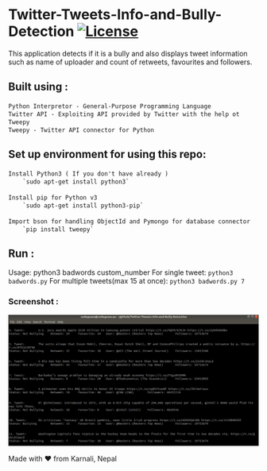 # Twitter-Tweets-Info-and-Bully-Detection [![License](http://img.shields.io/:license-mit-blue.svg?style=flat-square)](https://github.com/CoolBoi567/Twitter-Tweets-Info-and-Bully-Detection/blob/master/LICENSE)

This application detects if it is a bully and also displays tweet information such as name of uploader and count of retweets, favourites and followers.


## Built using :

	Python Interpretor - General-Purpose Programming Language
	Twitter API - Exploiting API provided by Twitter with the help ot Tweepy
	Tweepy - Twitter API connector for Python


## Set up environment for using this repo:

	Install Python3 ( If you don't have already )
		`sudo apt-get install python3`
		
	Install pip for Python v3
		`sudo apt-get install python3-pip`
			
	Import bson for handling ObjectId and Pymongo for database connector
		`pip install tweepy`
		

## Run :
  Usage:
    python3 badwords custom_number
    For single tweet:
	`python3 badwords.py`
    For multiple tweets(max 15 at once): 
    	`python3 badwords.py 7`

### Screenshot :

![Screenshot of the Output](https://github.com/CoolBoi567/Twitter-Tweets-Info-and-Bully-Detection/blob/master/screenshot.png?raw=true "Screenshot of Output")


Made with ❤️ from Karnali, Nepal
